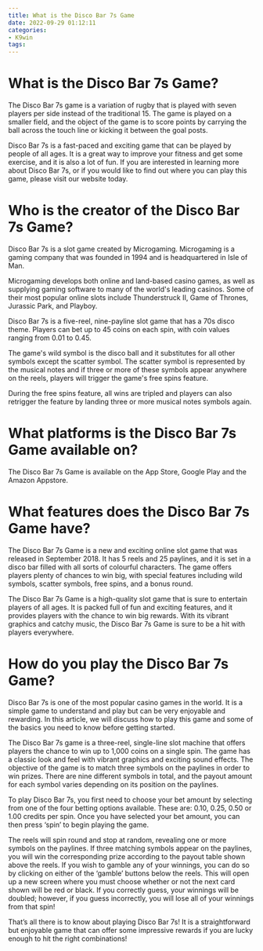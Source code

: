 ```yaml
---
title: What is the Disco Bar 7s Game
date: 2022-09-29 01:12:11
categories:
- K9win
tags:
---
```



#  What is the Disco Bar 7s Game?

The Disco Bar 7s game is a variation of rugby that is played with seven players per side instead of the traditional 15. The game is played on a smaller field, and the object of the game is to score points by carrying the ball across the touch line or kicking it between the goal posts.

Disco Bar 7s is a fast-paced and exciting game that can be played by people of all ages. It is a great way to improve your fitness and get some exercise, and it is also a lot of fun. If you are interested in learning more about Disco Bar 7s, or if you would like to find out where you can play this game, please visit our website today.

#  Who is the creator of the Disco Bar 7s Game?

Disco Bar 7s is a slot game created by Microgaming. Microgaming is a gaming company that was founded in 1994 and is headquartered in Isle of Man.

Microgaming develops both online and land-based casino games, as well as supplying gaming software to many of the world's leading casinos. Some of their most popular online slots include Thunderstruck II, Game of Thrones, Jurassic Park, and Playboy.

Disco Bar 7s is a five-reel, nine-payline slot game that has a 70s disco theme. Players can bet up to 45 coins on each spin, with coin values ranging from 0.01 to 0.45.

The game's wild symbol is the disco ball and it substitutes for all other symbols except the scatter symbol. The scatter symbol is represented by the musical notes and if three or more of these symbols appear anywhere on the reels, players will trigger the game's free spins feature.

During the free spins feature, all wins are tripled and players can also retrigger the feature by landing three or more musical notes symbols again.

#  What platforms is the Disco Bar 7s Game available on?

The Disco Bar 7s Game is available on the App Store, Google Play and the Amazon Appstore.

#  What features does the Disco Bar 7s Game have?

The Disco Bar 7s Game is a new and exciting online slot game that was released in September 2018. It has 5 reels and 25 paylines, and it is set in a disco bar filled with all sorts of colourful characters. The game offers players plenty of chances to win big, with special features including wild symbols, scatter symbols, free spins, and a bonus round.

The Disco Bar 7s Game is a high-quality slot game that is sure to entertain players of all ages. It is packed full of fun and exciting features, and it provides players with the chance to win big rewards. With its vibrant graphics and catchy music, the Disco Bar 7s Game is sure to be a hit with players everywhere.

#  How do you play the Disco Bar 7s Game?

Disco Bar 7s is one of the most popular casino games in the world. It is a simple game to understand and play but can be very enjoyable and rewarding. In this article, we will discuss how to play this game and some of the basics you need to know before getting started.

The Disco Bar 7s game is a three-reel, single-line slot machine that offers players the chance to win up to 1,000 coins on a single spin. The game has a classic look and feel with vibrant graphics and exciting sound effects. The objective of the game is to match three symbols on the paylines in order to win prizes. There are nine different symbols in total, and the payout amount for each symbol varies depending on its position on the paylines.

To play Disco Bar 7s, you first need to choose your bet amount by selecting from one of the four betting options available. These are: 0.10, 0.25, 0.50 or 1.00 credits per spin. Once you have selected your bet amount, you can then press ‘spin’ to begin playing the game.

The reels will spin round and stop at random, revealing one or more symbols on the paylines. If three matching symbols appear on the paylines, you will win the corresponding prize according to the payout table shown above the reels. If you wish to gamble any of your winnings, you can do so by clicking on either of the ‘gamble’ buttons below the reels. This will open up a new screen where you must choose whether or not the next card shown will be red or black. If you correctly guess, your winnings will be doubled; however, if you guess incorrectly, you will lose all of your winnings from that spin!

That’s all there is to know about playing Disco Bar 7s! It is a straightforward but enjoyable game that can offer some impressive rewards if you are lucky enough to hit the right combinations!